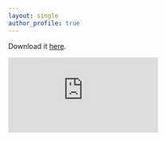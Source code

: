 ```yaml
---
layout: single
author_profile: true
---
```

Download it [here](assets/CV2024Dec.pdf).

<embed src="https://watanabeyuto.github.io/assets/CV2024Dec.pdf" type="application/pdf" />